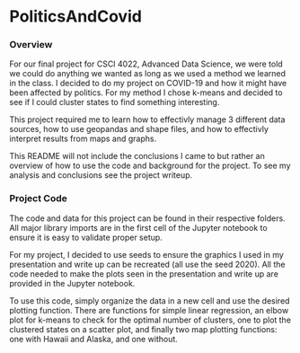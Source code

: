 # PoliticsAndCovid
### Overview  
For our final project for CSCI 4022, Advanced Data Science, we were told we could do anything we wanted as long as we used a method we learned in the class. I decided to do my project on COVID-19 and how it might have been affected by politics. For my method I chose k-means and decided to see if I could cluster states to find something interesting.

This project required me to learn how to effectivly manage 3 different data sources, how to use geopandas and shape files, and how to effectivly interpret results from maps and graphs.  

This README will not include the conclusions I came to but rather an overview of how to use the code and background for the project. To see my analysis and conclusions see the project writeup.

### Project Code
The code and data for this project can be found in their respective folders. All major library imports are in the first cell of the Jupyter notebook to ensure it is easy to validate proper setup.  

For my project, I decided to use seeds to ensure the graphics I used in my presentation and write up can be recreated (all use the seed 2020). All the code needed to make the plots seen in the presentation and write up are provided in the Jupyter notebook.  

To use this code, simply organize the data in a new cell and use the desired plotting function. There are functions for simple linear regression, an elbow plot for k-means to check for the optimal number of clusters, one to plot the clustered states on a scatter plot, and finally two map plotting functions: one with Hawaii and Alaska, and one without.  